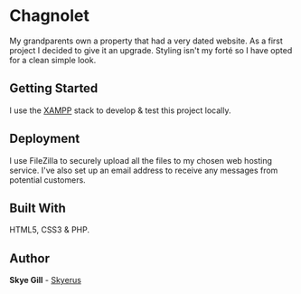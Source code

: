 # Chagnolet

My grandparents own a property that had a very dated website. As a first project I decided to give it an upgrade. Styling isn't my forté
so I have opted for a clean simple look.


## Getting Started

I use the [XAMPP](https://www.apachefriends.org/index.html) stack to develop & test this project locally.


## Deployment

I use FileZilla to securely upload all the files to my chosen web hosting service. I've also set up an email address to receive any messages from potential customers.


## Built With

HTML5, CSS3 & PHP.


## Author

**Skye Gill** - [Skyerus](https://github.com/Skyerus)

